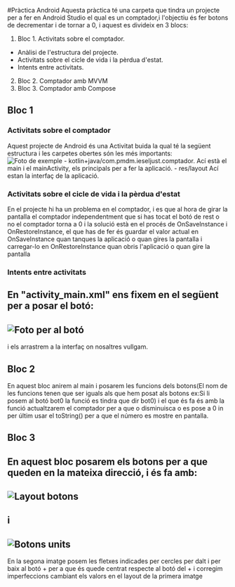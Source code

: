 #Pràctica Android
Aquesta pràctica té una carpeta que tindra un projecte per a fer en Android Studio el qual es un comptador,i l'objectiu és fer botons de decrementar i de tornar a 0, i aquest es divideix en 3 blocs:
1. Bloc 1. Activitats sobre el comptador.
  - Anàlisi de l'estructura del projecte.
  - Activitats sobre el cicle de vida i la pèrdua d'estat.
  - Intents entre activitats.
2. Bloc 2. Comptador amb MVVM
3. Bloc 3. Comptador amb Compose
## Bloc 1 
  ### Activitats sobre el comptador
  Aquest projecte de Android és una Activitat buida la qual té la següent estructura i les carpetes obertes són les més importants:
  ![Foto de exemple](https://github.com/user-attachments/assets/0d53ac47-5088-47ef-ae0b-27f58b7cb4ec)
    - kotlin+java/com.pmdm.ieseljust.comptador.
        Ací està el main i el mainActivity, els principals per a fer la aplicació.
    - res/layout
        Ací estan la interfaç de la aplicació.
  ### Activitats sobre el cicle de vida i la pèrdua d'estat
  En el projecte hi ha un problema en el comptador, i es que al hora de girar la pantalla el comptador independentment que
  si has tocat el botó de rest o no el comptador torna a 0 i la solució està en el procés de OnSaveInstance i OnRestoreInstance,
  el que has de fer és guardar el valor actual en OnSaveInstance quan tanques la aplicació o quan gires la pantalla i carregar-lo en OnRestoreInstance
  quan obris l'aplicació o quan gire la pantalla
  ### Intents entre activitats
  En "activity_main.xml" ens fixem en el següent per a posar el botó:
  ---
  ![Foto per al botó](https://github.com/user-attachments/assets/f0b4784a-e8b7-4b5f-8f27-a432cf505c52)  
  ---
  i els arrastrem a la interfaç on nosaltres vullgam.
## Bloc 2
   En aquest bloc anirem al main i posarem les funcions dels botons(El nom de les funcions tenen que ser iguals als que hem posat als botons ex:Si li posem al botó bot0 la funció es tindra que dir bot0) 
   i el que és fa és amb la funció actualtzarem el comptador per a que o disminuisca o es pose a 0 in per últim usar el toString() per a que el número es mostre en pantalla.
  ## Bloc 3
  En aquest bloc posarem els botons per a que queden en la mateixa direcció, i és fa amb:
  ---
  ![Layout botons](https://github.com/user-attachments/assets/914e4b46-f299-4292-bd8c-9d950e0395f0)
  ---
  i
  ---
  ![Botons units](https://github.com/user-attachments/assets/7ef17b5b-2638-41fd-874c-1e948fd0258d)
  ---
  En la segona imatge posem les fletxes indicades per cercles per dalt i per baix al botó + per a que és quede centrat respecte al botó del +
  i corregim imperfeccions cambiant els valors en el layout de la primera imatge  
